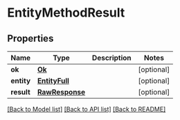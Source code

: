 # EntityMethodResult

## Properties
Name | Type | Description | Notes
------------ | ------------- | ------------- | -------------
**ok** | [**Ok**](Ok.md) |  | [optional] 
**entity** | [**EntityFull**](EntityFull.md) |  | [optional] 
**result** | [**RawResponse**](RawResponse.md) |  | [optional] 

[[Back to Model list]](../README.md#documentation-for-models) [[Back to API list]](../README.md#documentation-for-api-endpoints) [[Back to README]](../README.md)


